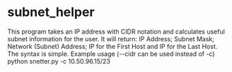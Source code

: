 # subnet_helper

This program takes an IP address with CIDR notation and calculates useful subnet information for the user. It will return: IP Address; Subnet Mask; Network (Subnet) Address; IP for the First Host and IP for the Last Host. The syntax is simple. Example usage (--cidr can be used instead of -c) python snetter.py -c 10.50.96.15/23
